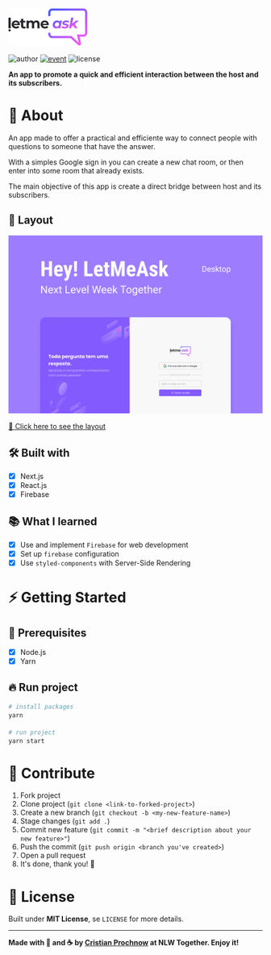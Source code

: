 ![logo]

![author] [![event]][event-url] ![license]

 **An app to promote a quick and efficient interaction between the host and its subscribers.**

# 📖 About

 An app made to offer a practical and efficiente way to connect people with questions to someone that have the answer.

 With a simples Google sign in you can create a new chat room, or then enter into some room that already exists.

 The main objective of this app is create a direct bridge between host and its subscribers.

 ## 🎨 Layout
 ![layout]

 [🔗 Click here to see the layout][layout-url]

 ## 🛠 Built with
 - [x] Next.js
 - [x] React.js
 - [x] Firebase

 ## 📚 What I learned
 - [x] Use and implement `Firebase` for web development
 - [x] Set up `firebase` configuration
 - [x] Use `styled-components` with Server-Side Rendering

# ⚡ Getting Started
 ## 🧰 Prerequisites
 - [x] Node.js
 - [x] Yarn
 ## 🔥 Run project
 ```bash
 # install packages
 yarn

 # run project
 yarn start
 ```

# 💪 Contribute
1. Fork project
2. Clone project (`git clone <link-to-forked-project>`)
3. Create a new branch (`git checkout -b <my-new-feature-name>`)
4. Stage changes (`git add .`)
5. Commit new feature (`git commit -m "<brief description about your new feature>"`)
6. Push the commit (`git push origin <branch you've created>`)
7. Open a pull request
8. It's done, thank you! 🎉

# 📜 License

 Built under **MIT License**, se `LICENSE` for more details.

---
**Made with 💜 and ☕ by [Cristian Prochnow][github] at NLW Together. Enjoy it!**

[logo]: ./.github/logo.png
[license]: https://img.shields.io/static/v1?label=license&message=MIT&color=835AFD&style=plastic
[author]: https://img.shields.io/static/v1?label=author&message=cristianprochnow&color=835AFD&style=plastic
[event]: https://img.shields.io/static/v1?label=event&message=NextLevelWeekTogether&color=835AFD&style=plastic
[event-url]: https://nextlevelweek.com/
[github]: https//github.com/cristianprochnow
[layout]: ./.github/thumbnail.png
[layout-url]: https://www.figma.com/file/2B7Naq0YAR24BIkCR1HFIQ/Hey-LetMeAsk-Copy?node-id=45%3A29835
